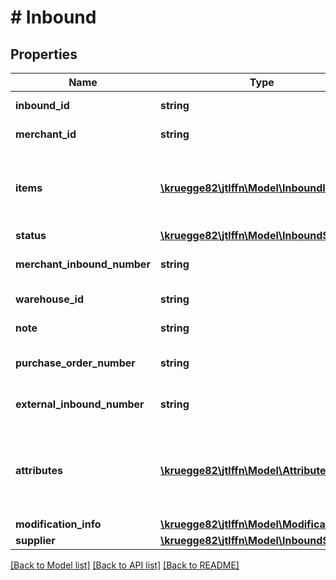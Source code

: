 # # Inbound

## Properties

Name | Type | Description | Notes
------------ | ------------- | ------------- | -------------
**inbound_id** | **string** | Inbound identifier |
**merchant_id** | **string** | Merchant identifier |
**items** | [**\kruegge82\jtlffn\Model\InboundItem[]**](InboundItem.md) | One or more items that shall arrive at your warehouse |
**status** | [**\kruegge82\jtlffn\Model\InboundStatus**](InboundStatus.md) |  |
**merchant_inbound_number** | **string** | Merchant inbound number |
**warehouse_id** | **string** | Warehouse identifier |
**note** | **string** | Note of the inbound | [optional]
**purchase_order_number** | **string** | purchase order number | [optional]
**external_inbound_number** | **string** | External inbound number | [optional]
**attributes** | [**\kruegge82\jtlffn\Model\Attribute[]**](Attribute.md) | Attributes of the inbound. Attributes are flexible custom fields |
**modification_info** | [**\kruegge82\jtlffn\Model\ModificationInfo**](ModificationInfo.md) |  |
**supplier** | [**\kruegge82\jtlffn\Model\InboundSupplier**](InboundSupplier.md) |  | [optional]

[[Back to Model list]](../../README.md#models) [[Back to API list]](../../README.md#endpoints) [[Back to README]](../../README.md)

